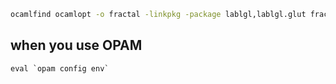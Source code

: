 ```bash
ocamlfind ocamlopt -o fractal -linkpkg -package lablgl,lablgl.glut fractal.ml
```

## when you use OPAM

```
eval `opam config env`
```
